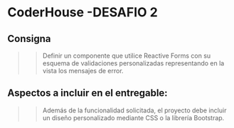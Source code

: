 # CoderHouse -DESAFIO 2


## Consigna

>> Definir un componente que utilice Reactive Forms con su esquema de validaciones personalizadas representando en la vista los mensajes de error.

## Aspectos a incluir en el entregable:
>>Además de la funcionalidad solicitada, el proyecto debe incluir un diseño personalizado mediante CSS o la librería Bootstrap. 
